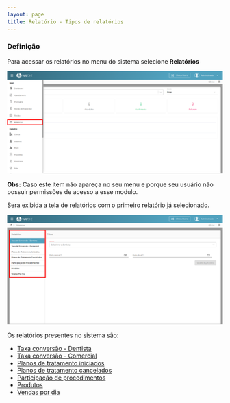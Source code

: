 ```yaml
---
layout: page
title: Relatório - Tipos de relatórios
---
```


### Definição

Para acessar os relatórios no menu do sistema selecione **Relatórios**

<p align="center">
  <img alt="tipos-relatorios-img-1" src="/pages/relatorio/tipos-relatorios/tipos-relatorios-img-1.png" width="800">
</p>

**Obs:** Caso este item não apareça no seu menu e porque seu usuário não possuir permissões de acesso a esse modulo.

Sera exibida a tela de relatórios com o primeiro relatório já selecionado.

<p align="center">
  <img alt="tipos-relatorios-img-2" src="/pages/relatorio/tipos-relatorios/tipos-relatorios-img-2.png" width="800">
</p>

Os relatórios presentes no sistema são:

- [Taxa conversão - Dentista](/pages/relatorio/taxa-conversao-dentista/)
- [Taxa conversão - Comercial](/pages/relatorio/taxa-conversao-comercial/)
- [Planos de tratamento iniciados](/pages/relatorio/planos-tratamento-iniciados/)
- [Planos de tratamento cancelados](/pages/relatorio/planos-tratamento-cancelados/)
- [Participação de procedimentos](/pages/relatorio/participacao-procedimentos/)
- [Produtos](/pages/relatorio/produtos/)
- [Vendas por dia](/pages/relatorio/vendas-por-dia/)